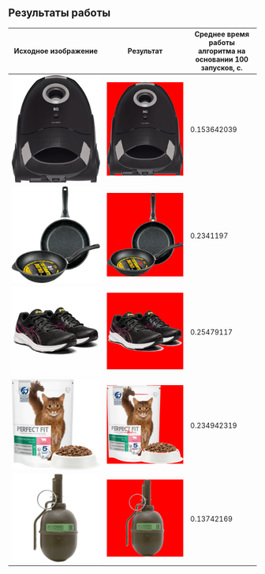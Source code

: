 ## Результаты работы

Исходное изображение | Результат | Среднее время работы алгоритма на основании 100 запусков, с.
--- | --- | ---
![plot](examples/1.jpg) | ![plot](cutouts/cutout_1.png) | 0.153642039
![plot](examples/2.jpg) | ![plot](cutouts/cutout_2.png) | 0.2341197
![plot](examples/3.jpg) | ![plot](cutouts/cutout_3.png) | 0.25479117
![plot](examples/4.jpg) | ![plot](cutouts/cutout_4.png) | 0.234942319
![plot](examples/5.jpg) | ![plot](cutouts/cutout_5.png) | 0.13742169

